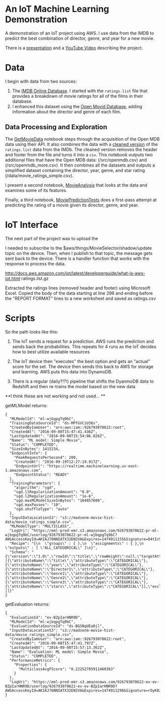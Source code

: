 # An IoT Machine Learning Demonstration

A demonstration of an IoT project using AWS. I use data from the IMDB to predict the best combination of director, genre, and year for a new movie.

There is a [presentation](/docs/AWS_IoT_Demo.pptx) and a [YouTube Video](https://youtu.be/OQkOtIrpX3g) describing the project.

# Data

I begin with data from two sources:

1. The [IMDB Online Database](ftp://ftp.fu-berlin.de/pub/misc/movies/database/). I started with the `ratings.list` file that provides a breakdown of movie ratings for all of the films in their database.
2. I enhanced this dataset using the [Open Movid Database](http://www.omdbapi.com/), adding information about the director and genre of each film.

## Data Processing and Exploration

The [GetMovieData](/src/GetMovieData.ipynb) notebook steps through the acquisition of the Open MDB data using their API. It also combines the data with a [cleaned version](data/ratings.csv) of the `ratings.list` data from the IMDb. The cleaned version removes the header and footer from the file and turns it into a `csv`. This notebook outputs two additional files that have the Open MDB data: (/src/openmdb.csv) and (/src/openmdb_more.csv). It then combines all the datasets and outputs a simplified dataset containing the director, year, genre, and star rating (/data/movie_ratings_simple.csv).

I present a second notebook, [MovieAnalysis](MovieAnalysis.ipynb) that looks at the data and examines some of its features.

Finally, a third notebook, [MoviePredictionTests](MoviePredictionTests.ipynb) does a first-pass attempt at predicting the rating of a movie given its director, genre, and year.

# IoT Interface

The next part of the project was to upload the 


I needed to subscribe to the $aws/things/MovieSelector/shadow/update topic on the device. Then, when I publish to that topic, the message gets sent back to the device. There is a handler function that works with the response to process the data.

http://docs.aws.amazon.com/iot/latest/developerguide/what-is-aws-iot.html
ratings.list.gz

Extracted the ratings lines (removed header and footer) using Microsoft Excel. Copied the body of the data starting at line 296 and ending before the "REPORT FORMAT" lines to a new worksheet and saved as ratings.csv





# Scripts


So the path looks like this:

1) The IoT sends a request for a prediction. AWS runs the prediction and sends back the probabilities. This repeats for 4 runs as the IoT decides how to best utilize available resources

2) The IoT device then "executes" the best option and gets an "actual" score for the set. The device then sends this back to AWS for storage and learning. AWS puts this data into DynamoDB. 

3) There is a regular (daily?!?!) pipeline that shifts the DyanmoDB data to Redshift and then re-trains the model based on the new data




**I think these are not working and not used... **

getMLModel returns:

```
{
  "MLModelId": "ml-wjbqpgTq9bC",
  "TrainingDataSourceId": "ds-MPfGVCiU36s",
  "CreatedByIamUser": "arn:aws:iam::926793078622:root",
  "CreatedAt": "2016-09-08T15:47:41.436Z",
  "LastUpdatedAt": "2016-09-08T15:54:06.026Z",
  "Name": "ML model: Simple Movie",
  "Status": "COMPLETED",
  "SizeInBytes": 1415234,
  "EndpointInfo": {
    "PeakRequestsPerSecond": 200,
    "CreatedAt": "2016-09-19T12:27:19.917Z",
    "EndpointUrl": "https://realtime.machinelearning.us-east-1.amazonaws.com",
    "EndpointStatus": "READY"
  },
  "TrainingParameters": {
    "algorithm": "sgd",
    "sgd.l1RegularizationAmount": "0.0",
    "sgd.l2RegularizationAmount": "1e-6",
    "sgd.maxMLModelSizeInBytes": "104857600",
    "sgd.maxPasses": "10",
    "sgd.shuffleType": "auto"
  },
  "InputDataLocationS3": "s3://madsenm-movie-hist-data/movie_ratings_simple.csv",
  "MLModelType": "MULTICLASS",
  "LogUri": "https://eml-prod-emr.s3.amazonaws.com/926793078622-pr-ml-wjbqpgTq9bC/userlog/926793078622-pr-ml-wjbqpgTq9bC?AWSAccessKeyId=AKIAJ76NNIATX32EN2VA&Expires=1474911155&Signature=O4tIc9MnIKRe4D700PltfXrd2AM%3D",
  "Recipe": "{\n  \"groups\" : { },\n  \"assignments\" : { },\n  \"outputs\" : [ \"ALL_CATEGORICAL\" ]\n}",
  "Schema": "{\"version\":\"1.0\",\"rowId\":\"title\",\"rowWeight\":null,\"targetAttributeName\":\"stars\",\"dataFormat\":\"CSV\",\"dataFileContainsHeader\":true,\"attributes\":[{\"attributeName\":\"title\",\"attributeType\":\"CATEGORICAL\"},{\"attributeName\":\"year\",\"attributeType\":\"CATEGORICAL\"},{\"attributeName\":\"Director1\",\"attributeType\":\"CATEGORICAL\"},{\"attributeName\":\"Genre1\",\"attributeType\":\"CATEGORICAL\"},{\"attributeName\":\"Genre2\",\"attributeType\":\"CATEGORICAL\"},{\"attributeName\":\"Genre3\",\"attributeType\":\"CATEGORICAL\"},{\"attributeName\":\"stars\",\"attributeType\":\"CATEGORICAL\"}],\"excludedAttributeNames\":[]}"
}

```

getEvaluation returns:

```
{
  "EvaluationId": "ev-BZpIarHNR9D",
  "MLModelId": "ml-wjbqpgTq9bC",
  "EvaluationDataSourceId": "ds-BGSNqUEaOjl",
  "InputDataLocationS3": "s3://madsenm-movie-hist-data/movie_ratings_simple.csv",
  "CreatedByIamUser": "arn:aws:iam::926793078622:root",
  "CreatedAt": "2016-09-08T15:47:41.797Z",
  "LastUpdatedAt": "2016-09-08T15:57:13.362Z",
  "Name": "Evaluation: ML model: Simple Movie",
  "Status": "COMPLETED",
  "PerformanceMetrics": {
    "Properties": {
      "MulticlassAvgFScore": "0.22252705911460363"
    }
  },
  "LogUri": "https://eml-prod-emr.s3.amazonaws.com/926793078622-ev-ev-BZpIarHNR9D/userlog/926793078622-ev-ev-BZpIarHNR9D?AWSAccessKeyId=AKIAJ76NNIATX32EN2VA&Expires=1474911298&Signature=rOyK8zpZTEziRGGELBmUf4QjizI%3D"
}

```


